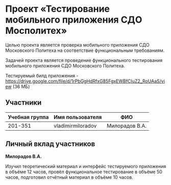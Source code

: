 <h1>Проект «Тестирование мобильного приложения СДО Мосполитех»</h1>

Целью проекта является проверка мобильного приложения СДО Московского Политеха на соответствие функциональным требованиям.

Задачей проекта является проведение функционального тестирования мобильного приложения СДО Московского Политеха.

Тестируемый билд приложения - https://drive.google.com/file/d/1rPbGgHdRfxG85FgxEWBfCIuZ2_RoUAaS/view (36 МБ)

<h2>Участники</h2>

| Учебная группа | Имя пользователя | ФИО |
| ------------- | ------------- | ------------- |
| 201-351 | vladimirmiloradov | Милорадов В.А. |

<h2>Личный вклад участников</h2>

<b>Милорадов В.А.</b>

Изучил теоретический материал и интерфейс тестируемого приложения в объёме 12 часов, провёл функциональное тестирование в объёме 50 часов, подготовил отчётный материал в объёме 10 часов.
